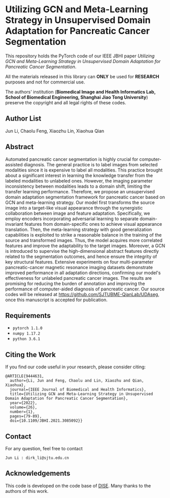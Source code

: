 
# Utilizing GCN and Meta-Learning Strategy in Unsupervised Domain Adaptation for Pancreatic Cancer Segmentation

This repository holds the PyTorch code of our IEEE JBHI paper *Utilizing GCN and Meta-Learning Strategy in Unsupervised Domain Adaptation for Pancreatic Cancer Segmentation*. 

All the materials released in this library can **ONLY** be used for **RESEARCH** purposes and not for commercial use.

The authors' institution (**Biomedical Image and Health Informatics Lab, School of Biomedical Engineering, Shanghai Jiao Tong University**) preserve the copyright and all legal rights of these codes.


## Author List

Jun Li, Chaolu Feng, Xiaozhu Lin, Xiaohua Qian


## Abstract

Automated pancreatic cancer segmentation is highly crucial for computer-assisted diagnosis. The general practice is to label images from selected modalities since it is expensive to label all modalities. This practice brought about a significant interest in learning the knowledge transfer from the labeled modalities to unlabeled ones. However, the imaging parameter inconsistency between modalities leads to a domain shift, limiting the transfer learning performance. Therefore, we propose an unsupervised domain adaptation segmentation framework for pancreatic cancer based on GCN and meta-learning strategy. Our model first transforms the source image into a target-like visual appearance through the synergistic collaboration between image and feature adaptation. Specifically, we employ encoders incorporating adversarial learning to separate domain-invariant features from domain-specific ones to achieve visual appearance translation. Then, the meta-learning strategy with good generalization capabilities is exploited to strike a reasonable balance in the training of the source and transformed images. Thus, the model acquires more correlated features and improve the adaptability to the target images. Moreover, a GCN is introduced to supervise the high-dimensional abstract features directly related to the segmentation outcomes, and hence ensure the integrity of key structural features. Extensive experiments on four multi-parameter pancreatic-cancer magnetic resonance imaging datasets demonstrate improved performance in all adaptation directions, confirming our model's effectiveness for unlabeled pancreatic cancer images. The results are promising for reducing the burden of annotation and improving the performance of computer-aided diagnosis of pancreatic cancer. Our source codes will be released at https://github.com/SJTUBME-QianLab/UDAseg, once this manuscript is accepted for publication.


## Requirements

* `pytorch 1.1.0`
* `numpy 1.17.2`
* `python 3.6.1`



## Citing the Work

If you find our code useful in your research, please consider citing:

```
@ARTICLE{9444631,
  author={Li, Jun and Feng, Chaolu and Lin, Xiaozhu and Qian, Xiaohua},
  journal={IEEE Journal of Biomedical and Health Informatics}, 
  title={Utilizing GCN and Meta-Learning Strategy in Unsupervised Domain Adaptation for Pancreatic Cancer Segmentation}, 
  year={2022},
  volume={26},
  number={1},
  pages={79-89},
  doi={10.1109/JBHI.2021.3085092}}
```


## Contact

For any question, feel free to contact

```
Jun Li : dirk_li@sjtu.edu.cn
```


## Acknowledgements

This code is developed on the code base of [DISE](https://github.com/a514514772/DISE-Domain-Invariant-Structure-Extraction). Many thanks to the authors of this work. 
